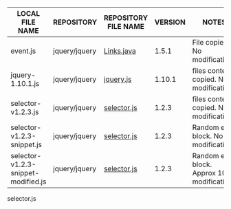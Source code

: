 |LOCAL FILE NAME|REPOSITORY|REPOSITORY  FILE NAME|VERSION|NOTES|
----------------|----------|---------------------|-------|-----|
event.js|jquery/jquery|[Links.java](https://github.com/spring-projects/spring-hateoas/blob/1.2.3/src/main/java/org/springframework/hateoas/Links.java)|1.5.1|File copied. No modifications
jquery-1.10.1.js|jquery/jquery|[jquery.js](https://github.com/jquery/jquery/blob/1.10.1/jquery.js) |1.10.1|files contents copied. No modifications
selector-v1.2.3.js|jquery/jquery|[selector.js](https://github.com/jquery/jquery/blob/1.2.3/test/unit/selector.js) |1.2.3|files contents copied. No modifications
selector-v1.2.3-snippet.js|jquery/jquery|[selector.js](https://github.com/jquery/jquery/blob/1.2.3/test/unit/selector.js) |1.2.3|Random else block. No modifications
selector-v1.2.3-snippet-modified.js|jquery/jquery|[selector.js](https://github.com/jquery/jquery/blob/1.2.3/test/unit/selector.js) |1.2.3|Random else block. Approx 10% modifications
selector.js
